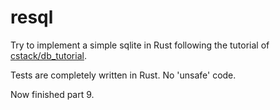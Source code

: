 # resql
Try to implement a simple sqlite in Rust following the tutorial of [cstack/db_tutorial](https://github.com/cstack/db_tutorial).

Tests are completely written in Rust. No 'unsafe' code.

Now finished part 9.
